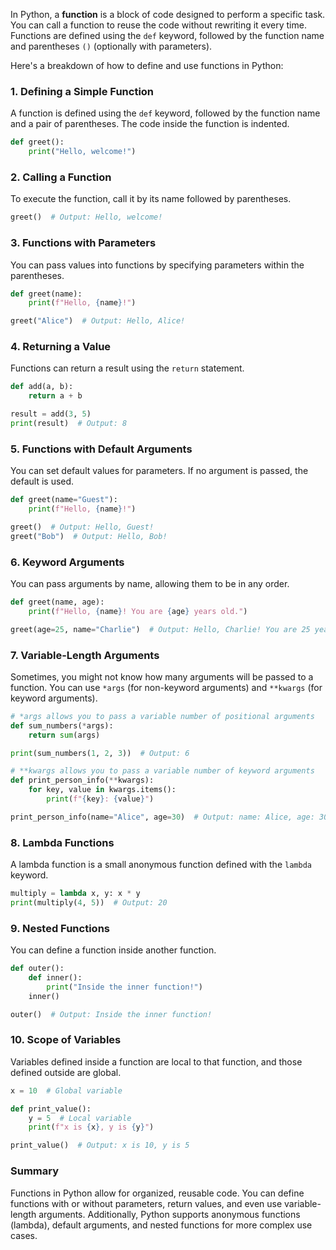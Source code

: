 In Python, a **function** is a block of code designed to perform a specific task. You can call a function to reuse the code without rewriting it every time. Functions are defined using the `def` keyword, followed by the function name and parentheses `()` (optionally with parameters).

Here's a breakdown of how to define and use functions in Python:

### 1. **Defining a Simple Function**
A function is defined using the `def` keyword, followed by the function name and a pair of parentheses. The code inside the function is indented.

```python
def greet():
    print("Hello, welcome!")
```

### 2. **Calling a Function**
To execute the function, call it by its name followed by parentheses.

```python
greet()  # Output: Hello, welcome!
```

### 3. **Functions with Parameters**
You can pass values into functions by specifying parameters within the parentheses.

```python
def greet(name):
    print(f"Hello, {name}!")

greet("Alice")  # Output: Hello, Alice!
```

### 4. **Returning a Value**
Functions can return a result using the `return` statement.

```python
def add(a, b):
    return a + b

result = add(3, 5)
print(result)  # Output: 8
```

### 5. **Functions with Default Arguments**
You can set default values for parameters. If no argument is passed, the default is used.

```python
def greet(name="Guest"):
    print(f"Hello, {name}!")

greet()  # Output: Hello, Guest!
greet("Bob")  # Output: Hello, Bob!
```

### 6. **Keyword Arguments**
You can pass arguments by name, allowing them to be in any order.

```python
def greet(name, age):
    print(f"Hello, {name}! You are {age} years old.")

greet(age=25, name="Charlie")  # Output: Hello, Charlie! You are 25 years old.
```

### 7. **Variable-Length Arguments**
Sometimes, you might not know how many arguments will be passed to a function. You can use `*args` (for non-keyword arguments) and `**kwargs` (for keyword arguments).

```python
# *args allows you to pass a variable number of positional arguments
def sum_numbers(*args):
    return sum(args)

print(sum_numbers(1, 2, 3))  # Output: 6

# **kwargs allows you to pass a variable number of keyword arguments
def print_person_info(**kwargs):
    for key, value in kwargs.items():
        print(f"{key}: {value}")

print_person_info(name="Alice", age=30)  # Output: name: Alice, age: 30
```

### 8. **Lambda Functions**
A lambda function is a small anonymous function defined with the `lambda` keyword.

```python
multiply = lambda x, y: x * y
print(multiply(4, 5))  # Output: 20
```

### 9. **Nested Functions**
You can define a function inside another function.

```python
def outer():
    def inner():
        print("Inside the inner function!")
    inner()

outer()  # Output: Inside the inner function!
```

### 10. **Scope of Variables**
Variables defined inside a function are local to that function, and those defined outside are global.

```python
x = 10  # Global variable

def print_value():
    y = 5  # Local variable
    print(f"x is {x}, y is {y}")

print_value()  # Output: x is 10, y is 5
```

### Summary
Functions in Python allow for organized, reusable code. You can define functions with or without parameters, return values, and even use variable-length arguments. Additionally, Python supports anonymous functions (lambda), default arguments, and nested functions for more complex use cases.